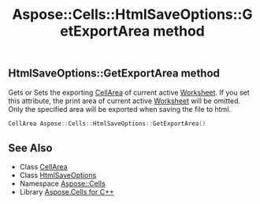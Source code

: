 ﻿---
title: Aspose::Cells::HtmlSaveOptions::GetExportArea method
linktitle: GetExportArea
second_title: Aspose.Cells for C++ API Reference
description: 'Aspose::Cells::HtmlSaveOptions::GetExportArea method. Gets or Sets the exporting CellArea of current active Worksheet. If you set this attribute, the print area of current active Worksheet will be omitted. Only the specified area will be exported when saving the file to html in C++.'
type: docs
weight: 3800
url: /cpp/aspose.cells/htmlsaveoptions/getexportarea/
---
## HtmlSaveOptions::GetExportArea method


Gets or Sets the exporting [CellArea](../../cellarea/) of current active [Worksheet](../../worksheet/). If you set this attribute, the print area of current active [Worksheet](../../worksheet/) will be omitted. Only the specified area will be exported when saving the file to html.

```cpp
CellArea Aspose::Cells::HtmlSaveOptions::GetExportArea()
```

## See Also

* Class [CellArea](../../cellarea/)
* Class [HtmlSaveOptions](../)
* Namespace [Aspose::Cells](../../)
* Library [Aspose.Cells for C++](../../../)
